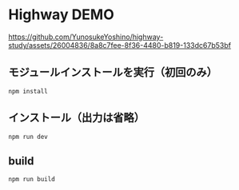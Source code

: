 # Highway DEMO

https://github.com/YunosukeYoshino/highway-study/assets/26004836/8a8c7fee-8f36-4480-b819-133dc67b53bf


## モジュールインストールを実行（初回のみ）
```
npm install
```

 ## インストール（出力は省略）

```
npm run dev   
```

## build
```
npm run build
```
